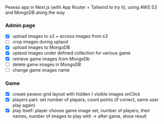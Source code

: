 Pexeso app in Next.js (with App Router + Tailwind to try it), using AWS S3 and MongoDB along the way

### Admin page

- [x] upload images to s3 + access images from s3
- [ ] crop images during uplaod
- [x] upload images to MongoDB
- [x] uplaod images under defined collection for various game
- [x] retrieve game images from MongoDb
- [ ] delete game images in MongoDB
- [ ] change game images name

### Game

- [x] create pexeso grid layout with hidden / visible images onClick
- [x] players part: set number of players, count points (if correct, same user play again)
- [x] play itself: player choose game image set, number of players, their names, number of images to play with -> after game, show result
